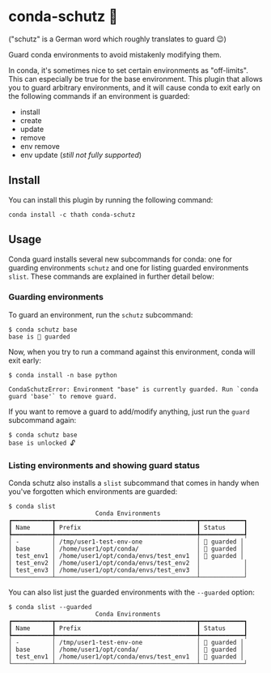 # conda-schutz 🔐

("schutz" is a German word which roughly translates to guard 😉)

Guard conda environments to avoid mistakenly modifying them.

In conda, it's sometimes nice to set certain environments as "off-limits". This can especially
be true for the base environment. This plugin that allows you to guard arbitrary environments,
and it will cause conda to exit early on the following commands if an environment is guarded:

- install
- create
- update
- remove
- env remove
- env update (*still not fully supported*)

## Install

You can install this plugin by running the following command:

```
conda install -c thath conda-schutz
```

## Usage

Conda guard installs several new subcommands for conda: one for guarding environments `schutz`
and one for listing guarded environments `slist`. These commands are explained in further
detail below:

### Guarding environments

To guard an environment, run the `schutz` subcommand:

```commandline
$ conda schutz base
base is 🔐 guarded
```

Now, when you try to run a command against this environment, conda will exit early:

```commandline
$ conda install -n base python

CondaSchutzError: Environment "base" is currently guarded. Run `conda guard 'base'` to remove guard.
```

If you want to remove a guard to add/modify anything, just run the `guard` subcommand again:

```commandline
$ conda schutz base
base is unlocked 🔓
```

### Listing environments and showing guard status

Conda schutz also installs a `slist` subcommand that comes in handy when you've forgotten which
environments are guarded:

```commandline
$ conda slist
                        Conda Environments
┏━━━━━━━━━━━┳━━━━━━━━━━━━━━━━━━━━━━━━━━━━━━━━━━━━━━━┳━━━━━━━━━━━━┓
┃ Name      ┃ Prefix                                ┃ Status     ┃
┡━━━━━━━━━━━╇━━━━━━━━━━━━━━━━━━━━━━━━━━━━━━━━━━━━━━━╇━━━━━━━━━━━━┩
│ -         │ /tmp/user1-test-env-one               │ 🔐 guarded │
│ base      │ /home/user1/opt/conda/                │ 🔐 guarded │
│ test_env1 │ /home/user1/opt/conda/envs/test_env1  │ 🔐 guarded │
│ test_env2 │ /home/user1/opt/conda/envs/test_env2  │            │
│ test_env3 │ /home/user1/opt/conda/envs/test_env3  │            │
└───────────┴───────────────────────────────────────┴────────────┘
```

You can also list just the guarded environments with the `--guarded` option:

```commandline
$ conda slist --guarded
                        Conda Environments
┏━━━━━━━━━━━┳━━━━━━━━━━━━━━━━━━━━━━━━━━━━━━━━━━━━━━━┳━━━━━━━━━━━━┓
┃ Name      ┃ Prefix                                ┃ Status     ┃
┡━━━━━━━━━━━╇━━━━━━━━━━━━━━━━━━━━━━━━━━━━━━━━━━━━━━━╇━━━━━━━━━━━━┩
│ -         │ /tmp/user1-test-env-one               │ 🔐 guarded │
│ base      │ /home/user1/opt/conda/                │ 🔐 guarded │
│ test_env1 │ /home/user1/opt/conda/envs/test_env1  │ 🔐 guarded │
└───────────┴───────────────────────────────────────┴────────────┘
```
